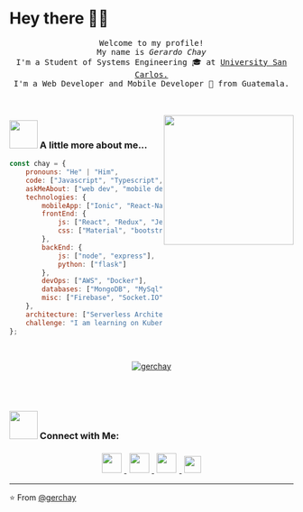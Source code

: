 # Hey there 👋🏽 

<p align="center" >
  <samp>
  Welcome to my profile!  <br/>
   My name is <em>Gerardo Chay</em> <br/>
   I'm a Student of Systems Engineering 🎓 at <a href="https://www.usac.edu.gt/">University San Carlos.</a> <br/> I'm a Web Developer and Mobile Developer 🚀 from Guatemala.
  </samp>
  <br/>
  <br/>
  <br/>
</p>

<img align='right' src="https://media.giphy.com/media/M9gbBd9nbDrOTu1Mqx/giphy.gif" width="230">



### <img src="https://raw.githubusercontent.com/alexnaiman/alexnaiman/master/resources/bongocat.gif" width="50px" /> A little more about me... 
```javascript
const chay = {
    pronouns: "He" | "Him",
    code: ["Javascript", "Typescript", "HTML", "CSS", "C#", "Python"],
    askMeAbout: ["web dev", "mobile dev", "legue of leguend"],
    technologies: {
        mobileApp: ["Ionic", "React-Native"],
        frontEnd: {
            js: ["React", "Redux", "Jest", "Angular", "Jasmin and Karma"],
            css: ["Material", "bootstrap"]
        },
        backEnd: {
            js: ["node", "express"],
            python: ["flask"]
        },
        devOps: ["AWS", "Docker"],
        databases: ["MongoDB", "MySql", "PostgreSQL"],
        misc: ["Firebase", "Socket.IO"]
    },
    architecture: ["Serverless Architecture", "MVC", "Single page applications"],
    challenge: "I am learning on Kubernetes"
};
```
<br/>

<p align="center" >
  <a href="https://github.com/anuraghazra/github-readme-stats">
    <img align='center' src="https://github-readme-stats.vercel.app/api/top-langs/?username=gerchay&layout=compact" alt="gerchay"/>
  </a>
</p>


<br/>
<br/>

### <img src="https://media.giphy.com/media/LnQjpWaON8nhr21vNW/giphy.gif" width="50">  Connect with Me:
<p align="center">
  <a href="https://www.instagram.com/gchay_g/">
    <img src="https://raw.githubusercontent.com/alexnaiman/alexnaiman/master/resources/instagram.webp" height="35px" style="margin: 5px;" />
  </a>
  <a href="https://www.linkedin.com/in/gerardo-chay-97967b197/">
    <img src="https://raw.githubusercontent.com/alexnaiman/alexnaiman/master/resources/linkedin.webp" height="35px" style="margin: 5px;" />
  </a>
  <a href="https://discord.gg/KgF4WGf">
    <img src="https://raw.githubusercontent.com/alexnaiman/alexnaiman/master/resources/discord.png" height="35px" style="margin: 5px;" />
  </a>
  <a href="mailto:gerardo15.chay97@gmail.com">
    <img src="https://raw.githubusercontent.com/alexnaiman/alexnaiman/master/resources/gmail.png" height="30px" style="margin: 5px;" />
  </a>
</p>


---


⭐️ From [@gerchay](https://github.com/gerchay)
